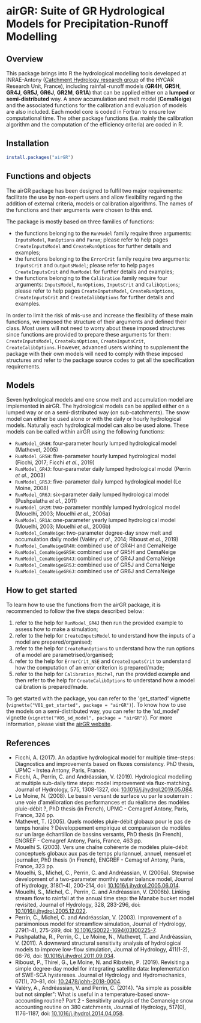 
# airGR: Suite of GR Hydrological Models for Precipitation-Runoff Modelling

## Overview

This package brings into R the hydrological modelling tools developed at INRAE-Antony ([Catchment Hydrology research group](https://webgr.inrae.fr/home/) of the HYCAR Research Unit, France), including rainfall-runoff models (**GR4H**, **GR5H**, **GR4J**, **GR5J**, **GR6J**, **GR2M**, **GR1A**) that can be applied either on a **lumped** or **semi-distributed** way. A snow accumulation and melt model (**CemaNeige**) and the associated functions for the calibration and evaluation of models are also included. Each model core is coded in Fortran to ensure low computational time. The other package functions (i.e. mainly the calibration algorithm and the computation of the efficiency criteria) are coded in R.


## Installation

``` r
install.packages("airGR")
```


## Functions and objects

The airGR package has been designed to fulfil two major requirements: facilitate the use by non-expert users and allow flexibility regarding the addition of external criteria, models or calibration algorithms. The names of the functions and their arguments were chosen to this end. 

The package is mostly based on three families of functions:

- the functions belonging to the `RunModel` family require three arguments: `InputsModel`, `RunOptions` and `Param`;  please refer to help pages `CreateInputsModel` and `CreateRunOptions` for further details and examples;
- the functions belonging to the `ErrorCrit` family require two arguments: `InputsCrit` and `OutputsModel`; please refer to help pages `CreateInputsCrit` and `RunModel` for further details and examples;
- the functions belonging to the `Calibration` family require four arguments: `InputsModel`, `RunOptions`, `InputsCrit` and `CalibOptions`;  please refer to help pages `CreateInputsModel`, `CreateRunOptions`, `CreateInputsCrit` and `CreateCalibOptions` for further details and examples.

In order to limit the risk of mis-use and increase the flexibility of these main functions, we imposed the structure of their arguments and defined their class. Most users will not need to worry about these imposed structures since functions are provided to prepare these arguments for them: `CreateInputsModel`, `CreateRunOptions`, `CreateInputsCrit`, `CreateCalibOptions`. However, advanced users wishing to supplement the package with their own models will need to comply with these imposed structures and refer to the package source codes to get all the specification requirements.


## Models

Seven hydrological models and one snow melt and accumulation model are implemented in airGR. The hydrological models can be applied either on a lumped way or on a semi-distributed way (on sub-catchments). The snow model can either be used alone or with the daily or hourly hydrological models. Naturally each hydrological model can also be used alone.
These models can be called within airGR using the following functions: 

  - `RunModel_GR4H`: four-parameter hourly lumped hydrological model (Mathevet, 2005)
  - `RunModel_GR5H`: five-parameter hourly lumped hydrological model (Ficchi, 2017; Ficchi *et al.*, 2019)
  - `RunModel_GR4J`: four-parameter daily lumped hydrological model (Perrin *et al.*, 2003)
  - `RunModel_GR5J`: five-parameter daily lumped hydrological model (Le Moine, 2008)
  - `RunModel_GR6J`: six-parameter daily lumped hydrological model (Pushpalatha *et al.*, 2011)
  - `RunModel_GR2M`: two-parameter monthly lumped hydrological model (Mouelhi, 2003; Mouelhi *et al.*, 2006a)
  - `RunModel_GR1A`: one-parameter yearly lumped hydrological model (Mouelhi, 2003; Mouelhi *et al.*, 2006b)
  - `RunModel_CemaNeige`: two-parameter degree-day snow melt and accumulation daily model (Valéry *et al.*, 2014; Riboust *et al.*, 2019)
  - `RunModel_CemaNeigeGR4H`: combined use of GR4H and CemaNeige
  - `RunModel_CemaNeigeGR5H`: combined use of GR5H and CemaNeige  
  - `RunModel_CemaNeigeGR4J`: combined use of GR4J and CemaNeige
  - `RunModel_CemaNeigeGR5J`: combined use of GR5J and CemaNeige
  - `RunModel_CemaNeigeGR6J`: combined use of GR6J and CemaNeige


## How to get started

To learn how to use the functions from the airGR package, it is recommended to follow the five steps described below:

  1. refer to the help for `RunModel_GR4J` then run the provided example to assess how to make a simulation;
  2. refer to the help for `CreateInputsModel` to understand how the inputs of a model are prepared/organised;
  3. refer to the help for `CreateRunOptions` to understand how the run options of a model are parametrised/organised;
  4. refer to the help for `ErrorCrit_NSE` and `CreateInputsCrit` to understand how the computation of an error criterion is prepared/made;
  5. refer to the help for `Calibration_Michel`, run the provided example and then refer to the help for `CreateCalibOptions` to understand how a model calibration is prepared/made.

To get started with the package, you can refer to the 'get_started' vignette (`vignette("V01_get_started", package = "airGR")`). To know how to use the models on a semi-distributed way, you can refer to the 'sd_model' vignette (`vignette("V05_sd_model", package = "airGR")`). For more information, please visit the [airGR website](https://hydrogr.github.io/airGR/).


## References

- Ficchi, A. (2017). An adaptive hydrological model for multiple time-steps: Diagnostics and improvements based on fluxes consistency. PhD thesis, UPMC - Irstea Antony, Paris, France.
- Ficchi, A., Perrin, C. and Andréassian, V. (2019). Hydrological modelling at multiple sub-daily time steps: model improvement via flux-matching. Journal of Hydrology, 575, 1308-1327, doi: [10.1016/j.jhydrol.2019.05.084](https://www.doi.org/10.1016/j.jhydrol.2019.05.084).
- Le Moine, N. (2008). Le bassin versant de surface vu par le souterrain : une voie d'amélioration des performances et du réalisme des modèles pluie-débit ?, PhD thesis (in French), UPMC - Cemagref Antony, Paris, France, 324 pp.
- Mathevet, T. (2005). Quels modèles pluie-débit globaux pour le pas de temps horaire ? Développement empirique et comparaison de modèles sur un large échantillon de bassins versants, PhD thesis (in French), ENGREF - Cemagref Antony, Paris, France, 463 pp.
- Mouelhi S. (2003). Vers une chaîne cohérente de modèles pluie-débit conceptuels globaux aux pas de temps pluriannuel, annuel, mensuel et journalier, PhD thesis (in French), ENGREF - Cemagref Antony, Paris, France, 323 pp.
- Mouelhi, S., Michel, C., Perrin, C. and Andréassian, V. (2006a). Stepwise development of a two-parameter monthly water balance model, Journal of Hydrology, 318(1-4), 200-214, doi: [10.1016/j.jhydrol.2005.06.014](https://www.doi.org/10.1016/j.jhydrol.2005.06.014).
- Mouelhi, S., Michel, C., Perrin, C. and Andréassian, V. (2006b). Linking stream flow to rainfall at the annual time step: the Manabe bucket model revisited, Journal of Hydrology, 328, 283-296, doi: [10.1016/j.jhydrol.2005.12.022](https://www.doi.org/10.1016/j.jhydrol.2005.12.022).
- Perrin, C., Michel, C. and Andréassian, V. (2003). Improvement of a parsimonious model for streamflow simulation, Journal of Hydrology, 279(1-4), 275-289, doi: [10.1016/S0022-1694(03)00225-7](https://www.doi.org/10.1016/S0022-1694(03)00225-7).
- Pushpalatha, R., Perrin, C., Le Moine, N., Mathevet, T. and Andréassian, V. (2011). A downward structural sensitivity analysis of hydrological models to improve low-flow simulation, Journal of Hydrology, 411(1-2), 66-76, doi: [10.1016/j.jhydrol.2011.09.034](https://www.doi.org/10.1016/j.jhydrol.2011.09.034).
- Riboust, P., Thirel, G., Le Moine, N. and Ribstein, P. (2019). Revisiting a simple degree-day model for integrating satellite data: Implementation of SWE-SCA hystereses. Journal of Hydrology and Hydromechanics, 67(1), 70–81, doi: [10.2478/johh-2018-0004](https://www.doi.org/10.2478/johh-2018-0004).
- Valéry, A., Andréassian, V. and Perrin, C. (2014). "As simple as possible but not simpler": What is useful in a temperature-based snow-accounting routine? Part 2 - Sensitivity analysis of the Cemaneige snow accounting routine on 380 catchments, Journal of Hydrology, 517(0), 1176-1187, doi: [10.1016/j.jhydrol.2014.04.058](https://www.doi.org/10.1016/j.jhydrol.2014.04.058).


